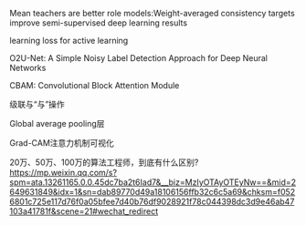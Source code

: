 
Mean teachers are better role models:Weight-averaged consistency targets improve semi-supervised deep learning results

learning loss for active learning

O2U-Net: A Simple Noisy Label Detection Approach for Deep Neural Networks

CBAM: Convolutional Block Attention Module

级联与“与”操作

Global average pooling层

Grad-CAM注意力机制可视化

20万、50万、100万的算法工程师，到底有什么区别?
https://mp.weixin.qq.com/s?spm=ata.13261165.0.0.45dc7ba2t6Iad7&__biz=MzIyOTAyOTEyNw==&mid=2649631849&idx=1&sn=dab89770d49a18106156ffb32c6c5a69&chksm=f0526801c725e117d76f0a05bfee7d40b76df9028921f78c044398dc3d9e46ab47103a41781f&scene=21#wechat_redirect
